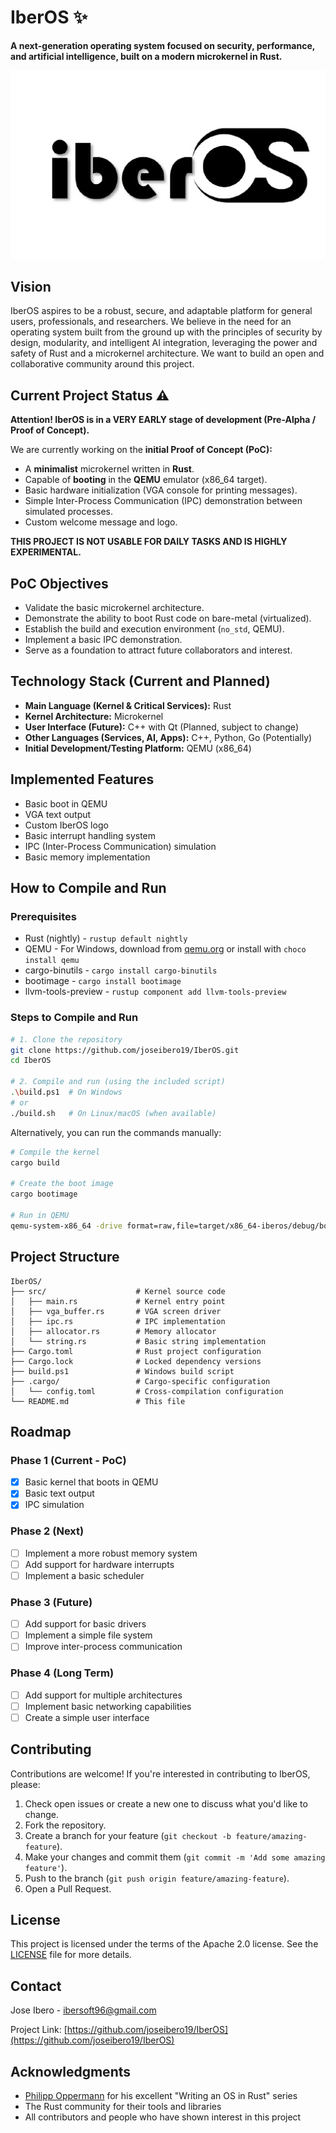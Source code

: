 # IberOS ✨

**A next-generation operating system focused on security, performance, and artificial intelligence, built on a modern microkernel in Rust.**

![IberOS Logo](docs/logo.png)

## Vision

IberOS aspires to be a robust, secure, and adaptable platform for general users, professionals, and researchers. We believe in the need for an operating system built from the ground up with the principles of security by design, modularity, and intelligent AI integration, leveraging the power and safety of Rust and a microkernel architecture. We want to build an open and collaborative community around this project.

## Current Project Status ⚠️

**Attention! IberOS is in a VERY EARLY stage of development (Pre-Alpha / Proof of Concept).**

We are currently working on the **initial Proof of Concept (PoC):**

* A **minimalist** microkernel written in **Rust**.
* Capable of **booting** in the **QEMU** emulator (x86_64 target).
* Basic hardware initialization (VGA console for printing messages).
* Simple Inter-Process Communication (IPC) demonstration between simulated processes.
* Custom welcome message and logo.

**THIS PROJECT IS NOT USABLE FOR DAILY TASKS AND IS HIGHLY EXPERIMENTAL.**

## PoC Objectives

* Validate the basic microkernel architecture.
* Demonstrate the ability to boot Rust code on bare-metal (virtualized).
* Establish the build and execution environment (`no_std`, QEMU).
* Implement a basic IPC demonstration.
* Serve as a foundation to attract future collaborators and interest.

## Technology Stack (Current and Planned)

* **Main Language (Kernel & Critical Services):** Rust
* **Kernel Architecture:** Microkernel
* **User Interface (Future):** C++ with Qt (Planned, subject to change)
* **Other Languages (Services, AI, Apps):** C++, Python, Go (Potentially)
* **Initial Development/Testing Platform:** QEMU (x86_64)

## Implemented Features

* Basic boot in QEMU
* VGA text output
* Custom IberOS logo
* Basic interrupt handling system
* IPC (Inter-Process Communication) simulation
* Basic memory implementation

## How to Compile and Run

### Prerequisites

* Rust (nightly) - `rustup default nightly`
* QEMU - For Windows, download from [qemu.org](https://www.qemu.org/download/) or install with `choco install qemu`
* cargo-binutils - `cargo install cargo-binutils`
* bootimage - `cargo install bootimage`
* llvm-tools-preview - `rustup component add llvm-tools-preview`

### Steps to Compile and Run

```bash
# 1. Clone the repository
git clone https://github.com/joseibero19/IberOS.git
cd IberOS

# 2. Compile and run (using the included script)
.\build.ps1  # On Windows
# or
./build.sh   # On Linux/macOS (when available)
```

Alternatively, you can run the commands manually:

```bash
# Compile the kernel
cargo build

# Create the boot image
cargo bootimage

# Run in QEMU
qemu-system-x86_64 -drive format=raw,file=target/x86_64-iberos/debug/bootimage-iberos.bin
```

## Project Structure

```
IberOS/
├── src/                    # Kernel source code
│   ├── main.rs             # Kernel entry point
│   ├── vga_buffer.rs       # VGA screen driver
│   ├── ipc.rs              # IPC implementation
│   ├── allocator.rs        # Memory allocator
│   └── string.rs           # Basic string implementation
├── Cargo.toml              # Rust project configuration
├── Cargo.lock              # Locked dependency versions
├── build.ps1               # Windows build script
├── .cargo/                 # Cargo-specific configuration
│   └── config.toml         # Cross-compilation configuration
└── README.md               # This file
```

## Roadmap

### Phase 1 (Current - PoC)
- [x] Basic kernel that boots in QEMU
- [x] Basic text output
- [x] IPC simulation

### Phase 2 (Next)
- [ ] Implement a more robust memory system
- [ ] Add support for hardware interrupts
- [ ] Implement a basic scheduler

### Phase 3 (Future)
- [ ] Add support for basic drivers
- [ ] Implement a simple file system
- [ ] Improve inter-process communication

### Phase 4 (Long Term)
- [ ] Add support for multiple architectures
- [ ] Implement basic networking capabilities
- [ ] Create a simple user interface

## Contributing

Contributions are welcome! If you're interested in contributing to IberOS, please:

1. Check open issues or create a new one to discuss what you'd like to change.
2. Fork the repository.
3. Create a branch for your feature (`git checkout -b feature/amazing-feature`).
4. Make your changes and commit them (`git commit -m 'Add some amazing feature'`).
5. Push to the branch (`git push origin feature/amazing-feature`).
6. Open a Pull Request.

## License

This project is licensed under the terms of the Apache 2.0 license.
See the [LICENSE](LICENSE) file for more details.

## Contact

Jose Ibero - [ibersoft96@gmail.com](mailto:ibersoft96@gmail.com)

Project Link: [https://github.com/joseibero19/IberOS](https://github.com/joseibero19/IberOS)

## Acknowledgments

* [Philipp Oppermann](https://os.phil-opp.com/) for his excellent "Writing an OS in Rust" series
* The Rust community for their tools and libraries
* All contributors and people who have shown interest in this project
